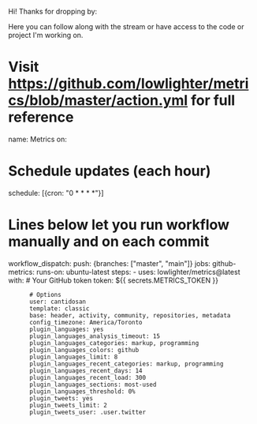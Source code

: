 
Hi! Thanks for dropping by:

Here you can follow along  with the stream or have access to the code or project I'm working on.

<!---
cantidosan/cantidosan is a ✨ special ✨ repository because its `README.md` (this file) appears on your GitHub profile.
You can click the Preview link to take a look at your changes.
--->
# Visit https://github.com/lowlighter/metrics/blob/master/action.yml for full reference
name: Metrics
on:
  # Schedule updates (each hour)
  schedule: [{cron: "0 * * * *"}]
  # Lines below let you run workflow manually and on each commit
  workflow_dispatch:
  push: {branches: ["master", "main"]}
jobs:
  github-metrics:
    runs-on: ubuntu-latest
    steps:
      - uses: lowlighter/metrics@latest
        with:
          # Your GitHub token
          token: ${{ secrets.METRICS_TOKEN }}

          # Options
          user: cantidosan
          template: classic
          base: header, activity, community, repositories, metadata
          config_timezone: America/Toronto
          plugin_languages: yes
          plugin_languages_analysis_timeout: 15
          plugin_languages_categories: markup, programming
          plugin_languages_colors: github
          plugin_languages_limit: 8
          plugin_languages_recent_categories: markup, programming
          plugin_languages_recent_days: 14
          plugin_languages_recent_load: 300
          plugin_languages_sections: most-used
          plugin_languages_threshold: 0%
          plugin_tweets: yes
          plugin_tweets_limit: 2
          plugin_tweets_user: .user.twitter

